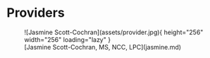 # Providers

<figure markdown>
![Jasmine Scott-Cochran](assets/provider.jpg){ height="256" width="256" loading="lazy" }
  <figcaption markdown>
  [Jasmine Scott-Cochran, MS, NCC, LPC](jasmine.md)
  </figcaption>
</figure>
